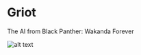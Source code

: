 # Griot
 The AI from Black Panther: Wakanda Forever
 
 ![alt text](http://url/to/![download](https://user-images.githubusercontent.com/64157481/209423013-71bc9bb4-d877-40e9-b4a9-679870b344ef.jpg))
